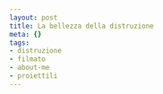 ```yaml
--- 
layout: post
title: La bellezza della distruzione
meta: {}
tags: 
- distruzione
- filmato
- about-me
- proiettili
---
```

<object width="425" height="344"><param name="movie" value="http://www.youtube.com/v/QfDoQwIAaXg&color1=0xb1b1b1&color2=0xcfcfcf&feature=player_embedded&fs=1"></param><param name="allowFullScreen" value="true"></param><param name="allowScriptAccess" value="always"></param><embed src="http://www.youtube.com/v/QfDoQwIAaXg&color1=0xb1b1b1&color2=0xcfcfcf&feature=player_embedded&fs=1" type="application/x-shockwave-flash" allowfullscreen="true" allowScriptAccess="always" width="425" height="344"></embed></object> 
